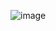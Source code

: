 ![image](https://github.com/udayk01/CYBER-SECURITY-LAB/assets/52235763/2d02d279-f2ef-4468-aa46-a0bb554cc8e5)

